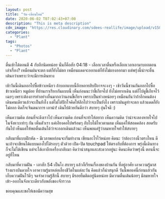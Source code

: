 ```yaml
---
layout: post
title: "วัน-เดือนใหม่"
date: 2020-06-02 T07:02:43+07:00
description: "This is meta description"
cdn_image: "https://res.cloudinary.com/sdees-reallife/image/upload/v1589211339/1588418092065.png"
categories:
  - "Plant"
tags:
  - "Photos"
  - "Plant"
---
```


ตื่นเช้าได้ตอนตี 4 กับอีกนิดหน่อย นั่นก็คือสัก 04:18 - เลือกเวลาตื่นหรือเลือกเวลาเอามาบอกตอนเล่าเรื่อง? เหมือนฝนจะตก แต่ก็ยังไม่ตก เหมือนแดดจะออกแต่ก็ยังไม่แยงออกมา แต่พรุ่งนี้น่าจะตื่นเต้นกว่าเพราะว่าจะมีการเดินทาง

เช้าวันนี้เดินออกไปซื้อข้าวเหนียว ถ้าบอกแบบนี้อีกหลายสิบปีอาจจะงงๆ - เช้าวันนี้ชวนกันออกไปซื้อข้าวเหนียว หมูฝอย ที่บ้านเราเรียกกันแบบนี้ เห็นก่อนนะว่าขี้เกียจไป ยังไม่อยากเดิน แต่ก็ไปดูขี้เกียจไว้เฉยๆ เพราะต้องการทำอย่างอื่นมากกว่านอนขี้เกียจ เพราะเป็นห่วงหน่อยๆ เหมือนกันว่าถ้าอีกคนต้องเดินคนเดียวแล้วจะเป็นยังไง แต่ไม่ได้ปักใจคิดให้ลึกไปว่าจะเป็นยังไง เพราะฝนดูท่าจะตก แล้วแดดก็ยังไม่ออก คิดก็จะจินตนาการ เอาน่า! เดินไปด้วยกันดีกว่า สบายๆ อุ่นใจดี :)

เห็นความคิด ก่อนที่จะดึงเราไป เห็นความคิด ก่อนที่จะทำให้อยาก เห็นความคิด ว่าน่าจะลองหายใจไปในจังหวะเท่าๆ กัน เห็นตัวเรา แค่เอียงคอไปพร้อมๆ กับใบไม้ไหวตามลม เห็นแค่ให้สอดคล้อง สอดรับกันไป เห็นแค่ให้พอตื่นเต้นได้ว่าจะออกเดินแล้วนะ เห็นพอแค่รู้ว่าลมหายใจทำให้สบายๆ

กลับมาที่แบบฝึกหัด - มีเวลาพอก่อนจะเริ่มทำงาน เขียนอะไรไว้หน่อย คิดนะ ว่าต้องวางนิ้วตรงไหน ดีนะถ้าจะเขียนได้แบบมองไปได้รอบๆ ตัวด้วย เปิด-ปิด touchpad ให้ตรงกับที่ต้องการ พรุ่งนี้เดินทางก็จะไม่ได้เขียน แต่จะได้เอาอีกเครื่องกลับมา คิดว่าน่าสนุกและสะดวกอยู่นะ คิดนะคิดว่าพรุ่งนี้ ตอนนี้จะอยู่ที่ไหน

กลับมาที่ความฝัน - เอาสัก 54 เป็นไง สบายๆ แล้วก็เรียนเรื่องของบ้านกัน ที่อยู่อาศัย เอาความรู้มาสร้างแรงบันดาลใจ เอาความรู้มาหล่อเลี้ยงชีวิตในแต่ละวัน คิดแล้วก็น่าสนุกดี วันนี้พอแค่นี้ก่อนแล้วกัน เก็บความฝันไว้ดีๆ จดจำความรู้สึกนี้ สบายๆ มีรอยยิ้มติดอยู่นิดหน่อย มีความตื่นเต้นน้อยๆ มีลมหายใจเข้า-ออกในจังหวะเดียวกับพลังของจักรวาล

ขอบคุณและขอให้เธอมีความสุข

